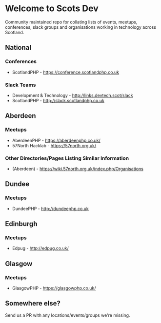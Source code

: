 # Welcome to Scots Dev

Community maintained repo for collating lists of events, meetups, conferences, slack groups and organisations working in technology across Scotland.

## National

### Conferences

* ScotlandPHP - https://conference.scotlandphp.co.uk

### Slack Teams

* Development & Technology - http://links.devtech.scot/slack
* ScotlandPHP - http://slack.scotlandphp.co.uk

## Aberdeen

### Meetups

* AberdeenPHP - https://aberdeenphp.co.uk/
* 57North Hacklab - https://57north.org.uk/

### Other Directories/Pages Listing Similar Information

* (Aberdeen) - https://wiki.57north.org.uk/index.php/Organisations

## Dundee

### Meetups

* DundeePHP - http://dundeephp.co.uk

## Edinburgh

### Meetups

* Edpug - http://edpug.co.uk/

## Glasgow

### Meetups

* GlasgowPHP - https://glasgowphp.co.uk/

## Somewhere else?

Send us a PR with any locations/events/groups we're missing.
